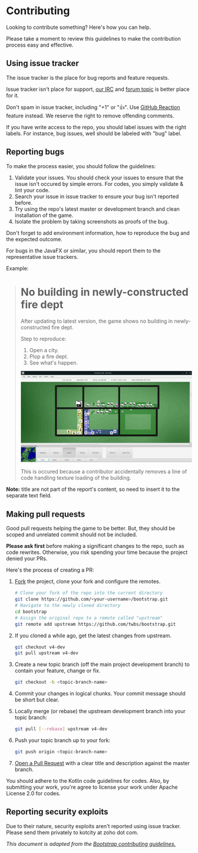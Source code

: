# Contributing

Looking to contribute something? Here's how you can help.

Please take a moment to review this guidelines to make the contribution process easy and effective.

## Using issue tracker

The issue tracker is the place for bug reports and feature requests.

Issue tracker isn't place for support, [our IRC](https://gitter.im/kotcity/Lobby "Our IRC") and [forum topic](https://community.simtropolis.com/forums/topic/74899-announcement-kotcity-an-open-source-city-simulator/ "Our topic on Simtropolis") is better place for it.

Don't spam in issue tracker, including "+1" or ":thumbsup:". Use [GitHub Reaction](https://github.com/blog/2119-add-reactions-to-pull-requests-issues-and-comments "GitHub Reaction") feature instead. We reserve the right to remove offending comments.

If you have write access to the repo, you should label issues with the right labels. For instance, bug issues, well should be labeled with "bug" label.

## Reporting bugs

To make the process easier, you should follow the guidelines:
1. Validate your issues. You should check your issues to ensure that the issue isn't occured by simple errors. For codes, you simply validate & lint your code.
2. Search your issue in issue tracker to ensure your bug isn't reported before.
3. Try using the repo's latest master or development branch and clean installation of the game.
4. Isolate the problem by taking screenshots as proofs of the bug.

Don't forget to add environment information, how to reproduce the bug and the expected outcome.

For bugs in the JavaFX or similar, you should report them to the representative issue trackers.

Example:

> # No building in newly-constructed fire dept
>
> After updating to latest
> version, the game shows no
> building in newly-constructed fire dept.
>
> Step to reproduce:
> 1. Open a city.
> 2. Plop a fire dept.
> 3. See what's happen.
>
> ![KotCity Screenshot](screenshot.jpg?raw=true "Screenshot of the game's UI and an example city")
>
> This is occured because a
> contributor accidentally 
> removes a line of code 
> handling texture loading of the
> building.

**Note:** title are not part of the report's content, so need to insert it to the separate text field.

## Making pull requests
Good pull requests helping the game to be better. But, they should be scoped and unrelated commit should not be included.

**Please ask first** before making a significant changes to the repo, such as code rewrites. Otherwise, you risk spending your time because the project denied your PRs.

Here's the process of creating a PR:
1. [Fork](https://help.github.com/fork-a-repo/) the project, clone your fork and configure the remotes.

   ```bash
   # Clone your fork of the repo into the current directory
   git clone https://github.com/<your-username>/bootstrap.git
   # Navigate to the newly cloned directory
   cd bootstrap
   # Assign the original repo to a remote called "upstream"
   git remote add upstream https://github.com/twbs/bootstrap.git
   ```

2. If you cloned a while ago, get the latest changes from upstream.

   ```bash
   git checkout v4-dev
   git pull upstream v4-dev
   ```

3. Create a new topic branch (off the main project development branch) to contain your feature, change or fix.

   ```bash
   git checkout -b <topic-branch-name>
   ```

4. Commit your changes in logical chunks. Your commit message should be short but clear.
5. Locally merge (or rebase) the upstream development branch into your topic branch:

   ```bash
   git pull [--rebase] upstream v4-dev
   ```

6. Push your topic branch up to your fork:

   ```bash
   git push origin <topic-branch-name>
   ```

7. [Open a Pull Request](https://help.github.com/articles/using-pull-requests/)
with a clear title and description against the master branch.

You should adhere to the Kotlin code guidelines for codes. Also, by submitting your work, you're agree to license your work under Apache License 2.0 for codes.

## Reporting security exploits
Due to their nature, security exploits aren't reported using issue tracker. Please send them privately to kotcity at zoho dot com.

*This document is adapted from the [Bootstrap contributing guidelines.](https://github.com/twbs/bootstrap/blob/master/CONTRIBUTING.md)*